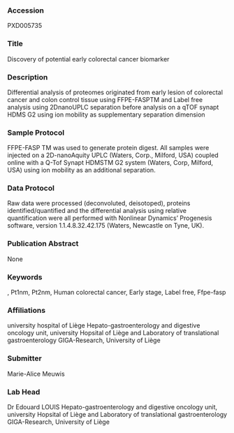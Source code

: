 ### Accession
PXD005735

### Title
Discovery of potential early colorectal cancer biomarker

### Description
Differential analysis of proteomes originated from early lesion of colorectal cancer and colon control tissue using FFPE-FASPTM and Label free analysis using 2DnanoUPLC separation before analysis on a qTOF synapt HDMS G2 using ion mobility as supplementary separation dimension

### Sample Protocol
FFPE-FASP TM was used to generate protein digest. All samples were injected on a 2D-nanoAquity UPLC (Waters, Corp., Milford, USA) coupled online with a Q-Tof Synapt HDMSTM G2 system (Waters, Corp, Milford, USA) using ion mobility as an additional separation.

### Data Protocol
Raw data were processed (deconvoluted, deisotoped), proteins identified/quantified and the differential analysis using relative quantification were all performed with Nonlinear Dynamics’ Progenesis software, version 1.1.4.8.32.42.175 (Waters, Newcastle on Tyne, UK).

### Publication Abstract
None

### Keywords
, Pt1nm, Pt2nm, Human colorectal cancer, Early stage, Label free, Ffpe-fasp

### Affiliations
university hospital of Liège
Hepato-gastroenterology and digestive oncology unit, university Hopsital of Liège and Laboratory of translational gastroenterology GIGA-Research, University of Liège

### Submitter
Marie-Alice Meuwis

### Lab Head
Dr Edouard LOUIS
Hepato-gastroenterology and digestive oncology unit, university Hopsital of Liège and Laboratory of translational gastroenterology GIGA-Research, University of Liège


